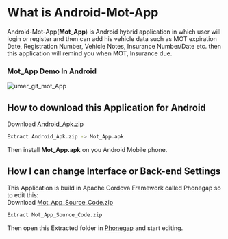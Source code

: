 # What is Android-Mot-App 
Android-Mot-App(<strong>Mot_App</strong>) is Android hybrid application in which user will login or register and then can add his vehicle data such as MOT expiration Date, Registration Number, Vehicle Notes, Insurance Number/Date etc. then this application will remind you when MOT, Insurance due.
### Mot_App Demo In Android 
![umer_git_mot_App](https://user-images.githubusercontent.com/51494088/76671470-728fa780-658e-11ea-842f-32de72ea018e.gif)
## How to download this Application for Android
Download [Android_Apk.zip](https://github.com/umerk4466/Android-Mot-App/blob/master/Android_Apk.zip)
```bash
Extract Android_Apk.zip -> Mot_App.apk
```
Then install <strong>Mot_App.apk</strong> on you Android Mobile phone.
## How I can change Interface or Back-end Settings
This Application is build in Apache Cordova Framework called Phonegap so to edit this:<br>
Download [Mot_App_Source_Code.zip](https://github.com/umerk4466/Android-Mot-App/blob/master/Mot_App_Source_Code.zip)
```bash
Extract Mot_App_Source_Code.zip
```
Then open this Extracted folder in [Phonegap](https://phonegap.com/) and start editing.

